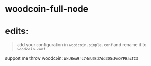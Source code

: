 # woodcoin-full-node
# edits:
> add your configuration in `woodcoin.simple.conf` and rename it to `woodcoin.conf`

support me throw woodcoin: `WkUBeu9rc74nU5Bd7dd3D5sFmQYPBacTC3`
